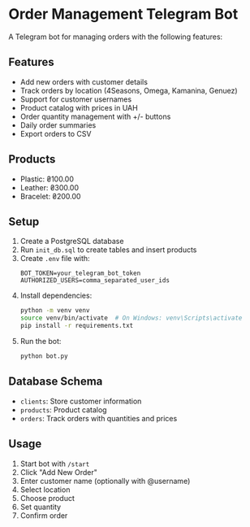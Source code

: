 # Order Management Telegram Bot

A Telegram bot for managing orders with the following features:

## Features
- Add new orders with customer details
- Track orders by location (4Seasons, Omega, Kamanina, Genuez)
- Support for customer usernames
- Product catalog with prices in UAH
- Order quantity management with +/- buttons
- Daily order summaries
- Export orders to CSV

## Products
- Plastic: ₴100.00
- Leather: ₴300.00
- Bracelet: ₴200.00

## Setup
1. Create a PostgreSQL database
2. Run `init_db.sql` to create tables and insert products
3. Create `.env` file with:
   ```
   BOT_TOKEN=your_telegram_bot_token
   AUTHORIZED_USERS=comma_separated_user_ids
   ```
4. Install dependencies:
   ```bash
   python -m venv venv
   source venv/bin/activate  # On Windows: venv\Scripts\activate
   pip install -r requirements.txt
   ```
5. Run the bot:
   ```bash
   python bot.py
   ```

## Database Schema
- `clients`: Store customer information
- `products`: Product catalog
- `orders`: Track orders with quantities and prices

## Usage
1. Start bot with `/start`
2. Click "Add New Order"
3. Enter customer name (optionally with @username)
4. Select location
5. Choose product
6. Set quantity
7. Confirm order 